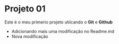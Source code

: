 # Projeto 01

Este é o meu primerio projeto utiicando o **Git** e **Github**

- Adicionando mais uma modificação no Readme.md
- Nova modificação